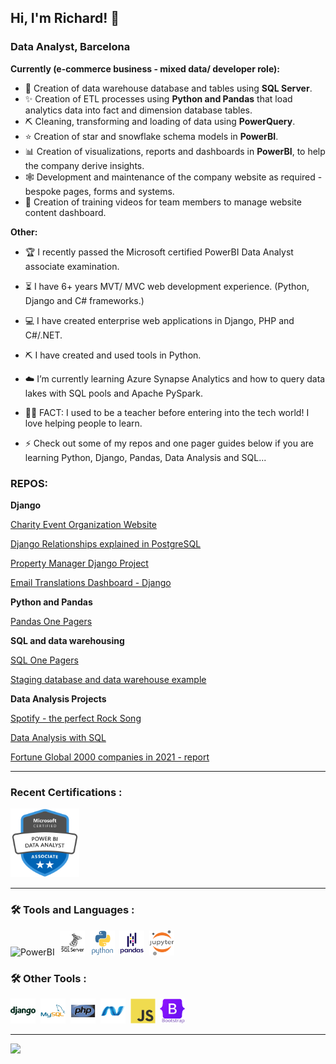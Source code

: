 
## Hi, I'm Richard! 👋 
### Data Analyst, Barcelona

**Currently (e-commerce business - mixed data/ developer role):**
- 💾 Creation of data warehouse database and tables using **SQL Server**.
- ✨ Creation of ETL processes using **Python and Pandas** that load analytics data into fact and dimension database tables.
- ⛏️ Cleaning, transforming and loading of data using **PowerQuery**.
- ⭐ Creation of star and snowflake schema models in **PowerBI**.
- 📊 Creation of visualizations, reports and dashboards in **PowerBI**, to help the company derive insights.
- 🕸️ Development and maintenance of the company website as required -  bespoke pages, forms and systems.
- 🎯 Creation of training videos for team members to manage website content dashboard.

**Other:**
- 🏆 I recently passed the Microsoft certified PowerBI Data Analyst associate examination.
- ⏳ I have 6+ years MVT/ MVC web development experience. (Python, Django and C# frameworks.)
- 💻 I have created enterprise web applications in Django, PHP and C#/.NET.
- ⛏️ I have created and used tools in Python.


- ☁️ I’m currently learning Azure Synapse Analytics and how to query data lakes with SQL pools and Apache PySpark.


- 👨‍🎓 FACT: I used to be a teacher before entering into the tech world!  I love helping people to learn. 
- ⚡ Check out some of my repos and one pager guides below if you are learning Python, Django, Pandas, Data Analysis and SQL...

### REPOS:

**Django**

<a href="https://github.com/richardgourley/charity-organization-event-website">Charity Event Organization Website</a>

<a href="https://github.com/richardgourley/django-relationships-explained-in-postgresql">Django Relationships explained in PostgreSQL</a>

<a href="https://github.com/richardgourley/property-manager-django-project">Property Manager Django Project</a>

<a href="https://github.com/richardgourley/email-template-translations-dashboard">Email Translations Dashboard - Django</a>

**Python and Pandas**

<a href="https://github.com/richardgourley/pandas-one-pagers">Pandas One Pagers</a>

<a href=""></a>

<a href=""></a>

**SQL and data warehousing**

<a href="https://github.com/richardgourley/sql-one-pagers">SQL One Pagers</a>

<a href="https://github.com/richardgourley/sql-staging-database-and-data-warehouse">Staging database and data warehouse example</a>

**Data Analysis Projects**

<a href="https://dynamicwebsites.eu.pythonanywhere.com/data_analysis_projects/powerbi/spotify_perfect_rock_song_analysis">Spotify - the perfect Rock Song</a>

<a href="https://github.com/richardgourley/data-analysis-report-with-sql">Data Analysis with SQL</a>

<a href="https://github.com/richardgourley/fortune-global-2000-in-2021">Fortune Global 2000 companies in 2021 - report</a>

---

### Recent Certifications :

<div>
  <img src="https://github.com/richardgourley/richardgourley/blob/main/image.png"  title="Data Analyst certficate" alt="Data Analyst certficate" heigh="110" width="110"/>
</div>

---

### :hammer_and_wrench: Tools and Languages :

<div>
  <img src="https://github.com/microsoft/PowerBI-Icons/blob/main/PNG/Desktop.png"  title="PowerBI" alt="PowerBI" width="40" height="40"/>&nbsp;
  <img src="https://github.com/devicons/devicon/blob/master/icons/microsoftsqlserver/microsoftsqlserver-plain-wordmark.svg" title="SQL-server"  alt="SQL-server" width="40" height="40"/>&nbsp;
  <img src="https://github.com/devicons/devicon/blob/master/icons/python/python-original-wordmark.svg"  title="Python" alt="Python" width="40" height="40"/>&nbsp;
  <img src="https://github.com/devicons/devicon/blob/master/icons/pandas/pandas-original-wordmark.svg"  title="Pandas" alt="Pandas" width="40" height="40"/>&nbsp;
  <img src="https://github.com/devicons/devicon/blob/master/icons/jupyter/jupyter-original-wordmark.svg"  title="Jupyter Notebooks" alt="Jupyter Notebooks" width="40" height="40"/>&nbsp;
</div>
  

### :hammer_and_wrench: Other Tools :

<div>
  <img src="https://github.com/devicons/devicon/blob/master/icons/django/django-plain-wordmark.svg"  title="Django" alt="Django" width="40" height="40"/>&nbsp;
  <img src="https://github.com/devicons/devicon/blob/master/icons/mysql/mysql-original-wordmark.svg" title="MySQL"  alt="MySQL" width="40" height="40"/>&nbsp;
  <img src="https://github.com/devicons/devicon/blob/master/icons/php/php-original.svg" title="PHP" alt="PHP" width="40" height="40"/>&nbsp;
  <img src="https://github.com/devicons/devicon/blob/master/icons/dot-net/dot-net-original.svg" title="dot-net" alt="dot-net" width="40" height="40"/>&nbsp;
  <img src="https://github.com/devicons/devicon/blob/master/icons/javascript/javascript-original.svg" title="JavaScript" alt="JavaScript" width="40" height="40"/>&nbsp;
  <img src="https://github.com/devicons/devicon/blob/master/icons/bootstrap/bootstrap-original-wordmark.svg"  title="Bootstrap" alt="Bootstrap" width="40" height="40"/>&nbsp;

</div>

---

![](https://komarev.com/ghpvc/?username=richardgourley&color=green)

<!--
**richardgourley/richardgourley** is a ✨ _special_ ✨ repository because its `README.md` (this file) appears on your GitHub profile.

Here are some ideas to get you started:

- 🔭 I’m currently working on ...
- 🌱 I’m currently learning ...
- 👯 I’m looking to collaborate on ...
- 🤔 I’m looking for help with ...
- 💬 Ask me about ...
- 📫 How to reach me: ...
- 😄 Pronouns: ...
- ⚡ Fun fact: ...

- 👨‍💻
- 📖

[![My GitHub stats](https://github-readme-stats.vercel.app/api?username=richardgourley)](https://github.com/anuraghazra/github-readme-stats)

  <img src="https://github.com/devicons/devicon/blob/master/icons/dot-net/dot-net-original-wordmark.svg"  title="Dot Net" alt="Dot Net" width="40" height="40"/>&nbsp;
  <img src="https://github.com/devicons/devicon/blob/master/icons/azure/azure-original-wordmark.svg" title="Azure" alt="Azure" width="40" height="40"/>&nbsp;
-->
